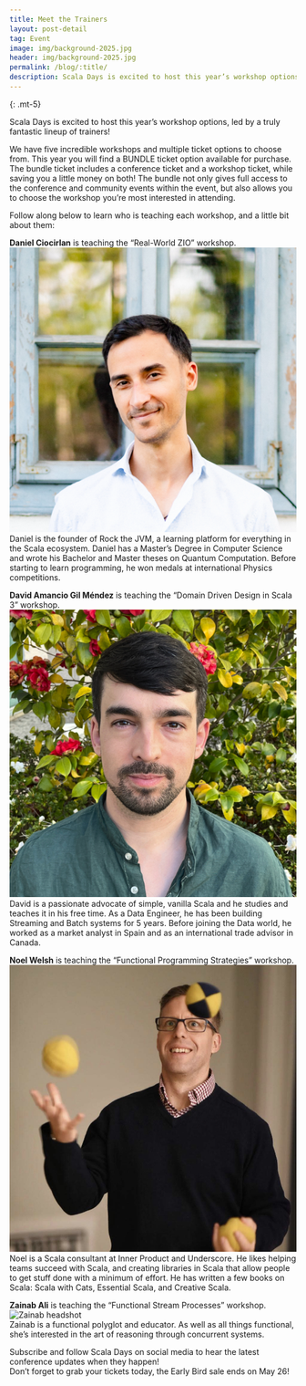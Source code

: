 ```yaml
---
title: Meet the Trainers
layout: post-detail
tag: Event
image: img/background-2025.jpg
header: img/background-2025.jpg
permalink: /blog/:title/
description: Scala Days is excited to host this year’s workshop options, led by a truly fantastic lineup of trainers!
---
```

{: .mt-5}

Scala Days is excited to host this year’s workshop options, led by a truly fantastic lineup of trainers!

We have five incredible workshops and multiple ticket options to choose from. This year you will find a BUNDLE ticket option available for purchase. The bundle ticket includes a conference ticket and a workshop ticket, while saving you a little money on both! The bundle not only gives full access to the conference and community events within the event, but also allows you to choose the workshop you’re most interested in attending.

Follow along below to learn who is teaching each workshop, and a little bit about them:

**Daniel Ciocirlan** is teaching the “Real-World ZIO” workshop.  
![Daniel headshot](/img/assets/workshops/DanielCiocirlan.png)  
Daniel is the founder of Rock the JVM, a learning platform for everything in the Scala ecosystem. Daniel has a Master’s Degree in Computer Science and wrote his Bachelor and Master theses on Quantum Computation. Before starting to learn programming, he won medals at international Physics competitions.

**David Amancio Gil Méndez** is teaching the “Domain Driven Design in Scala 3” workshop.  
![David headshot](/img/assets/workshops/DavidGil.jpg)  
David is a passionate advocate of simple, vanilla Scala and he studies and teaches it in his free time. As a Data Engineer, he has been building Streaming and Batch systems for 5 years. Before joining the Data world, he worked as a market analyst in Spain and as an international trade advisor in Canada.

**Noel Welsh** is teaching the “Functional Programming Strategies” workshop.  
![Noel headshot](/img/assets/workshops/NoelWelsh.jpg)  
Noel is a Scala consultant at Inner Product and Underscore. He likes helping teams succeed with Scala, and creating libraries in Scala that allow people to get stuff done with a minimum of effort. He has written a few books on Scala: Scala with Cats, Essential Scala, and Creative Scala.

**Zainab Ali** is teaching the “Functional Stream Processes” workshop.  
![Zainab headshot](/img/assets/workshops/ZainabAli.jpg)  
Zainab is a functional polyglot and educator. As well as all things functional, she’s interested in the art of reasoning through concurrent systems.

Subscribe and follow Scala Days on social media to hear the latest conference updates when they happen!  
Don’t forget to grab your tickets today, the Early Bird sale ends on May 26!

